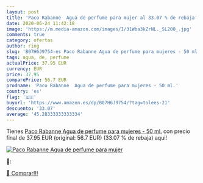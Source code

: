 ```yaml
---
layout: post
title: 'Paco Rabanne  Agua de perfume para mujer al 33.07 % de rebaja'
date: 2020-06-24 11:42:18
image: 'https://m.media-amazon.com/images/I/31Wba3kZrNL._SL200_.jpg'
comments: true
category: ofertas
author: ring
slug: 'B07H6J9754-es Paco Rabanne Agua de perfume para mujeres - 50 ml.'
tags: agua, de, perfume
actualPrice: 37.95 EUR
currency: EUR
price: 37.95
comparePrice: 56.7 EUR
prodname: 'Paco Rabanne  Agua de perfume para mujeres - 50 ml.'
country: 'es'
flag: '🇪🇸'
buyurl: 'https://www.amazon.es/dp/B07H6J9754/?tag=tolees-21'
descuento: '33.07'
average: '45.28333333333334'
---
```


Tienes [Paco Rabanne  Agua de perfume para mujeres - 50 ml.](https://www.amazon.es/dp/B07H6J9754/?tag=tolees-21) con precio final de  37.95 EUR (original: 56.7 EUR) (33.07 %  de rebaja) aqui!

[![Paco Rabanne  Agua de perfume para mujer](https://m.media-amazon.com/images/I/31Wba3kZrNL._SL200_.jpg)](https://www.amazon.es/dp/B07H6J9754/?tag=tolees-21)

🔎:


[🛒 Comprar!!!](https://www.amazon.es/dp/B07H6J9754/?tag=tolees-21)
